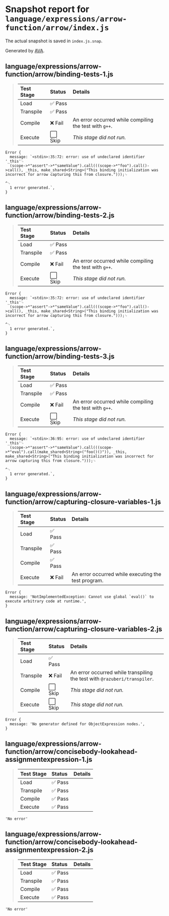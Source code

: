 # Snapshot report for `language/expressions/arrow-function/arrow/index.js`

The actual snapshot is saved in `index.js.snap`.

Generated by [AVA](https://avajs.dev).

## language/expressions/arrow-function/arrow/binding-tests-1.js

> | Test Stage | Status | Details |
> | :-- | :-- | :-- |
> | Load | ✅ Pass |  |
> | Transpile | ✅ Pass |  |
> | Compile | ❌ Fail | An error occurred while compiling the test with `g++`. |
> | Execute | ⬜ Skip | *This stage did not run.* |

    Error {
      message: `<stdin>:35:72: error: use of undeclared identifier '_this'␊
      (scope->*"assert"->*"sameValue").call(((scope->*"foo").call()->call(), _this, make_shared<String>("This binding initialization was incorrect for arrow capturing this from closure.")));␊
                                                                             ^␊
      1 error generated.`,
    }

## language/expressions/arrow-function/arrow/binding-tests-2.js

> | Test Stage | Status | Details |
> | :-- | :-- | :-- |
> | Load | ✅ Pass |  |
> | Transpile | ✅ Pass |  |
> | Compile | ❌ Fail | An error occurred while compiling the test with `g++`. |
> | Execute | ⬜ Skip | *This stage did not run.* |

    Error {
      message: `<stdin>:35:72: error: use of undeclared identifier '_this'␊
      (scope->*"assert"->*"sameValue").call(((scope->*"foo").call()->call(), _this, make_shared<String>("This binding initialization was incorrect for arrow capturing this from closure.")));␊
                                                                             ^␊
      1 error generated.`,
    }

## language/expressions/arrow-function/arrow/binding-tests-3.js

> | Test Stage | Status | Details |
> | :-- | :-- | :-- |
> | Load | ✅ Pass |  |
> | Transpile | ✅ Pass |  |
> | Compile | ❌ Fail | An error occurred while compiling the test with `g++`. |
> | Execute | ⬜ Skip | *This stage did not run.* |

    Error {
      message: `<stdin>:36:95: error: use of undeclared identifier '_this'␊
      (scope->*"assert"->*"sameValue").call(((scope->*"eval").call(make_shared<String>("foo()()")), _this, make_shared<String>("This binding initialization was incorrect for arrow capturing this from closure.")));␊
                                                                                                    ^␊
      1 error generated.`,
    }

## language/expressions/arrow-function/arrow/capturing-closure-variables-1.js

> | Test Stage | Status | Details |
> | :-- | :-- | :-- |
> | Load | ✅ Pass |  |
> | Transpile | ✅ Pass |  |
> | Compile | ✅ Pass |  |
> | Execute | ❌ Fail | An error occurred while executing the test program. |

    Error {
      message: 'NotImplementedException: Cannot use global `eval()` to execute arbitrary code at runtime.',
    }

## language/expressions/arrow-function/arrow/capturing-closure-variables-2.js

> | Test Stage | Status | Details |
> | :-- | :-- | :-- |
> | Load | ✅ Pass |  |
> | Transpile | ❌ Fail | An error occurred while transpiling the test with `@razuberi/transpiler`. |
> | Compile | ⬜ Skip | *This stage did not run.* |
> | Execute | ⬜ Skip | *This stage did not run.* |

    Error {
      message: 'No generator defined for ObjectExpression nodes.',
    }

## language/expressions/arrow-function/arrow/concisebody-lookahead-assignmentexpression-1.js

> | Test Stage | Status | Details |
> | :-- | :-- | :-- |
> | Load | ✅ Pass |  |
> | Transpile | ✅ Pass |  |
> | Compile | ✅ Pass |  |
> | Execute | ✅ Pass |  |

    'No error'

## language/expressions/arrow-function/arrow/concisebody-lookahead-assignmentexpression-2.js

> | Test Stage | Status | Details |
> | :-- | :-- | :-- |
> | Load | ✅ Pass |  |
> | Transpile | ✅ Pass |  |
> | Compile | ✅ Pass |  |
> | Execute | ✅ Pass |  |

    'No error'
